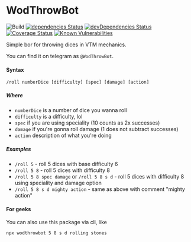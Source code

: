 # WodThrowBot

![Build](https://github.com/jehy/wodThrowBot/workflows/Build/badge.svg)
[![dependencies Status](https://david-dm.org/jehy/wodThrowBot/status.svg)](https://david-dm.org/jehy/wodThrowBot)
[![devDependencies Status](https://david-dm.org/jehy/wodThrowBot/dev-status.svg)](https://david-dm.org/jehy/wodThrowBot?type=dev)
[![Coverage Status](https://coveralls.io/repos/github/jehy/wodThrowBot/badge.svg?branch=master)](https://coveralls.io/github/jehy/wodThrowBot?branch=master)
[![Known Vulnerabilities](https://snyk.io/test/github/jehy/wodThrowBot/badge.svg)](https://snyk.io/test/github/jehy/wodThrowBot)

Simple bor for throwing dices in VTM mechanics.

You can find it on telegram as `@WodThrowBot`.

#### Syntax
```
/roll numberDice [difficulty] [spec] [damage] [action]
```

##### Where
* `numberDice` is a number of dice you wanna roll
* `difficulty` is a difficulty, lol
* `spec` if you are using speciality (10 counts as 2x successes)
* `damage` if you're gonna roll damage (1 does not subtract successes)
* `action` description of what you're doing

##### Examples
* `/roll 5` - roll 5 dices with base difficulty 6
* `/roll 5 8` - roll 5 dices with difficulty 8
* `/roll 5 8 spec damage` or `/roll 5 8 s d` - roll 5 dices with difficulty 8 using speciality and damage option
* `/roll 5 8 s d mighty action` - same as above with comment "mighty action"

#### For geeks

You can also use this package via cli, like

```bash
npx wodthrowbot 5 8 s d rolling stones
```
